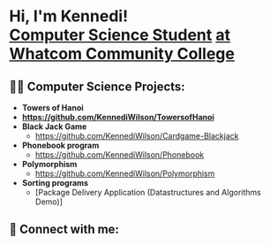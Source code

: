 <h1>Hi, I'm Kennedi! <br/><a href="https://github.com/joshmadakor1">Computer Science Student</a> <a href="https://www.linkedin.com/in/joshmadakor/"> at Whatcom Community College </a> 
<h2>👨‍💻 Computer Science Projects:</h2>

- <b> Towers of Hanoi</b>
- <b> https://github.com/KennediWilson/TowersofHanoi </b>
- <b> Black Jack Game</b>
  - https://github.com/KennediWilson/Cardgame-Blackjack <b></b></i>
- <b>Phonebook program</b>
  - https://github.com/KennediWilson/Phonebook
- <b> Polymorphism </b>
  - https://github.com/KennediWilson/Polymorphism
- <b> Sorting programs</b>
  - [Package Delivery Application (Datastructures and Algorithms Demo)]
<h2> 🤳 Connect with me:</h2>

<!--
